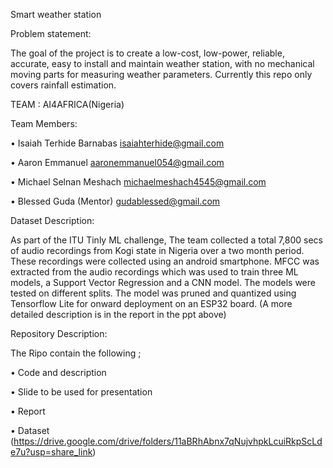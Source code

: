 Smart weather station

Problem statement:

The goal of the project is to create a low-cost, low-power, reliable, accurate, easy to install and maintain weather station, with no mechanical moving parts for measuring weather parameters. Currently this repo only covers rainfall estimation.


TEAM : AI4AFRICA(Nigeria)

Team Members: 

•	Isaiah Terhide Barnabas isaiahterhide@gmail.com

•	Aaron Emmanuel  aaronemmanuel054@gmail.com

•	Michael Selnan Meshach  michaelmeshach4545@gmail.com

•	 Blessed Guda (Mentor)	gudablessed@gmail.com

Dataset Description:

As part of the ITU Tinly ML challenge, The team collected a total 7,800 secs of audio recordings from Kogi state in Nigeria over a two month period. These recordings were collected using an android smartphone. MFCC was extracted from the audio recordings which was used to train three ML models, a Support Vector Regression  and a CNN model. The models were tested on different splits. The model was pruned and quantized using Tensorflow Lite for onward deployment on an ESP32 board. (A more detailed description is in the report in the ppt above)

Repository Description:

The Ripo contain the following ;

•	Code and description

•	Slide to be used for presentation 

•	Report 

•	Dataset (https://drive.google.com/drive/folders/11aBRhAbnx7qNujvhpkLcuiRkpScLde7u?usp=share_link)


